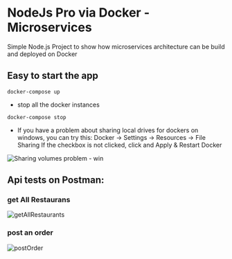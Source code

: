 # NodeJs Pro via Docker - Microservices 

Simple Node.js Project to show how microservices architecture can be build and deployed on Docker

## Easy to start the app
```
docker-compose up
```

- stop all the docker instances
```
docker-compose stop
```

- If you have a problem about sharing local drives for dockers on windows, you can try this:
  Docker -> Settings -> Resources -> File Sharing
    If the checkbox is not clicked, click and Apply & Restart Docker

![Sharing volumes problem - win](https://github.com/ramazansakin/NodeJs-App-Microservices/blob/master/SS/Capture-1.PNG)


## Api tests on Postman:
### get All Restaurans

![getAllRestaurants](https://github.com/ramazansakin/NodeJs-App-Microservices/blob/master/SS/Capture-2.PNG)

### post an order

![postOrder](https://github.com/ramazansakin/NodeJs-App-Microservices/blob/master/SS/Capture-3.PNG)

